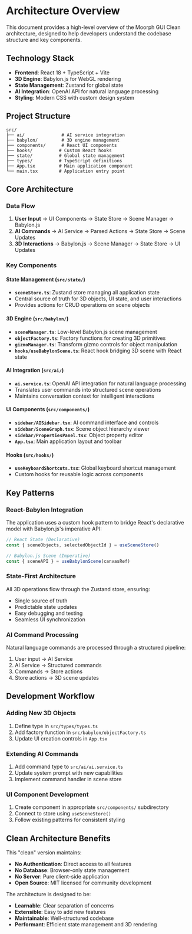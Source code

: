# Architecture Overview

This document provides a high-level overview of the Moorph GUI Clean architecture, designed to help developers understand the codebase structure and key components.

## Technology Stack

- **Frontend**: React 18 + TypeScript + Vite
- **3D Engine**: Babylon.js for WebGL rendering
- **State Management**: Zustand for global state
- **AI Integration**: OpenAI API for natural language processing
- **Styling**: Modern CSS with custom design system

## Project Structure

```
src/
├── ai/              # AI service integration
├── babylon/         # 3D engine management
├── components/      # React UI components
├── hooks/          # Custom React hooks
├── state/          # Global state management
├── types/          # TypeScript definitions
├── App.tsx         # Main application component
└── main.tsx        # Application entry point
```

## Core Architecture

### Data Flow
1. **User Input** → UI Components → State Store → Scene Manager → Babylon.js
2. **AI Commands** → AI Service → Parsed Actions → State Store → Scene Updates
3. **3D Interactions** → Babylon.js → Scene Manager → State Store → UI Updates

### Key Components

#### State Management (`src/state/`)
- **`sceneStore.ts`**: Zustand store managing all application state
- Central source of truth for 3D objects, UI state, and user interactions
- Provides actions for CRUD operations on scene objects

#### 3D Engine (`src/babylon/`)
- **`sceneManager.ts`**: Low-level Babylon.js scene management
- **`objectFactory.ts`**: Factory functions for creating 3D primitives
- **`gizmoManager.ts`**: Transform gizmo controls for object manipulation
- **`hooks/useBabylonScene.ts`**: React hook bridging 3D scene with React state

#### AI Integration (`src/ai/`)
- **`ai.service.ts`**: OpenAI API integration for natural language processing
- Translates user commands into structured scene operations
- Maintains conversation context for intelligent interactions

#### UI Components (`src/components/`)
- **`sidebar/AISidebar.tsx`**: AI command interface and controls
- **`sidebar/SceneGraph.tsx`**: Scene object hierarchy viewer
- **`sidebar/PropertiesPanel.tsx`**: Object property editor
- **`App.tsx`**: Main application layout and toolbar

#### Hooks (`src/hooks/`)
- **`useKeyboardShortcuts.tsx`**: Global keyboard shortcut management
- Custom hooks for reusable logic across components

## Key Patterns

### React-Babylon Integration
The application uses a custom hook pattern to bridge React's declarative model with Babylon.js's imperative API:

```typescript
// React State (Declarative)
const { sceneObjects, selectedObjectId } = useSceneStore()

// Babylon.js Scene (Imperative)
const { sceneAPI } = useBabylonScene(canvasRef)
```

### State-First Architecture
All 3D operations flow through the Zustand store, ensuring:
- Single source of truth
- Predictable state updates
- Easy debugging and testing
- Seamless UI synchronization

### AI Command Processing
Natural language commands are processed through a structured pipeline:
1. User input → AI Service
2. AI Service → Structured commands
3. Commands → Store actions
4. Store actions → 3D scene updates

## Development Workflow

### Adding New 3D Objects
1. Define type in `src/types/types.ts`
2. Add factory function in `src/babylon/objectFactory.ts`
3. Update UI creation controls in `App.tsx`

### Extending AI Commands
1. Add command type to `src/ai/ai.service.ts`
2. Update system prompt with new capabilities
3. Implement command handler in scene store

### UI Component Development
1. Create component in appropriate `src/components/` subdirectory
2. Connect to store using `useSceneStore()`
3. Follow existing patterns for consistent styling

## Clean Architecture Benefits

This "clean" version maintains:
- **No Authentication**: Direct access to all features
- **No Database**: Browser-only state management
- **No Server**: Pure client-side application
- **Open Source**: MIT licensed for community development

The architecture is designed to be:
- **Learnable**: Clear separation of concerns
- **Extensible**: Easy to add new features
- **Maintainable**: Well-structured codebase
- **Performant**: Efficient state management and 3D rendering 